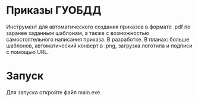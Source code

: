 # Приказы ГУОБДД
Инструмент для автоматического создания приказов в формате .pdf по заранее заданным шаблонам, а также с возможностью самостоятельного написания приказа. В разработке. В планах: больше шаблонов, автоматический конверт в .png, загрузка логотипа и подписи с помощью URL.
# Запуск
Для запуска откройте файл main.exe.
